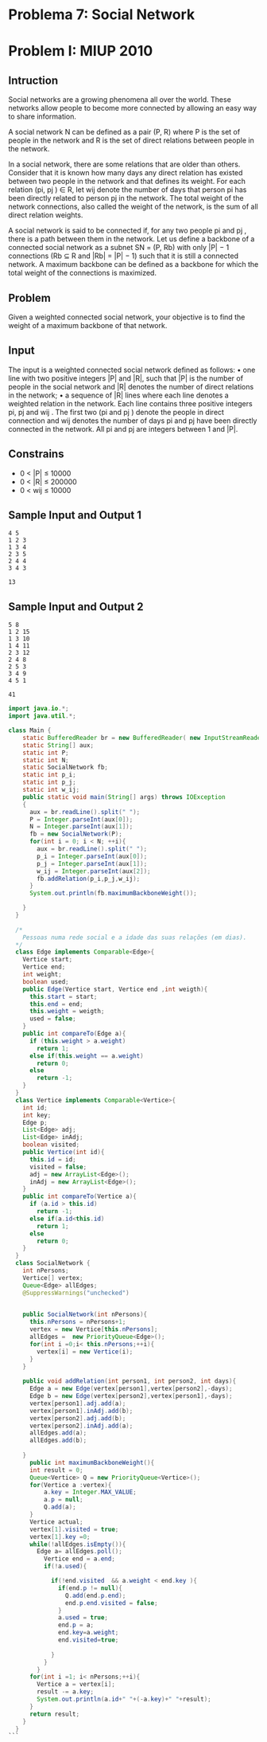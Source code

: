 # Problema 7: Social Network  
# Problem I: MIUP 2010  
## Intruction  
Social networks are a growing phenomena all over the world. These networks allow people to
become more connected by allowing an easy way to share information.  

A social network N can be defined as a pair (P, R) where P is the set of people in the network
and R is the set of direct relations between people in the network.  

In a social network, there are some relations that are older than others. Consider that it is
known how many days any direct relation has existed between two people in the network and that
defines its weight. For each relation (pi, pj ) ∈ R, let wij denote the number of days that person pi
has been directly related to person pj in the network. The total weight of the network connections,
also called the weight of the network, is the sum of all direct relation weights.  

A social network is said to be connected if, for any two people pi and pj , there is a path
between them in the network. Let us define a backbone of a connected social network as a subnet
SN = (P, Rb) with only |P| − 1 connections (Rb ⊆ R and |Rb| = |P| − 1) such that it is still a
connected network. A maximum backbone can be defined as a backbone for which the total weight
of the connections is maximized.  

## Problem  
Given a weighted connected social network, your objective is to find the weight of a maximum
backbone of that network.

## Input  
The input is a weighted connected social network defined as follows:
• one line with two positive integers |P| and |R|, such that |P| is the number of people in the
social network and |R| denotes the number of direct relations in the network;
• a sequence of |R| lines where each line denotes a weighted relation in the network. Each
line contains three positive integers pi, pj and wij . The first two (pi and pj ) denote the
people in direct connection and wij denotes the number of days pi and pj have been directly
connected in the network. All pi and pj are integers between 1 and |P|.  

## Constrains  
- 0 < \|P\| ≤ 10000 
- 0 < \|R\| ≤ 200000 
- 0 < wij ≤ 10000 

## Sample Input and Output 1  
``` 
4 5
1 2 3
1 3 4
2 3 5
2 4 4
3 4 3
```

``` 
13
```
## Sample Input and Output 2  
```
5 8
1 2 15
1 3 10
1 4 11
2 3 12
2 4 8
2 5 3
3 4 9
4 5 1
 ```

``` 
41
```

```` java 
import java.io.*;
import java.util.*;

class Main {
    static BufferedReader br = new BufferedReader( new InputStreamReader(System.in));
    static String[] aux;
    static int P;
    static int N;
    static SocialNetwork fb;
    static int p_i;
    static int p_j;
    static int w_ij;
    public static void main(String[] args) throws IOException
    {
      aux = br.readLine().split(" ");
      P = Integer.parseInt(aux[0]);
      N = Integer.parseInt(aux[1]);
      fb = new SocialNetwork(P);
      for(int i = 0; i < N; ++i){
        aux = br.readLine().split(" ");
        p_i = Integer.parseInt(aux[0]);
        p_j = Integer.parseInt(aux[1]);
        w_ij = Integer.parseInt(aux[2]);
        fb.addRelation(p_i,p_j,w_ij);
      }
      System.out.println(fb.maximumBackboneWeight());

    }
  }
  
  /*
    Pessoas numa rede social e a idade das suas relações (em dias).
  */
  class Edge implements Comparable<Edge>{
    Vertice start;
    Vertice end;
    int weight;
    boolean used;
    public Edge(Vertice start, Vertice end ,int weigth){
      this.start = start;
      this.end = end;
      this.weight = weigth;
      used = false;
    }
    public int compareTo(Edge a){
      if (this.weight > a.weight)
        return 1;
      else if(this.weight == a.weight)
        return 0;
      else
        return -1;
    }
  }
  class Vertice implements Comparable<Vertice>{
    int id;
    int key;
    Edge p;
    List<Edge> adj;
    List<Edge> inAdj;
    boolean visited;
    public Vertice(int id){
      this.id = id;
      visited = false;
      adj = new ArrayList<Edge>();
      inAdj = new ArrayList<Edge>();
    }
    public int compareTo(Vertice a){
      if (a.id > this.id)
        return -1;
      else if(a.id<this.id)
        return 1;
      else
        return 0;
    }
  }
  class SocialNetwork {
    int nPersons;
    Vertice[] vertex;
    Queue<Edge> allEdges;
    @SuppressWarnings("unchecked")
    

    public SocialNetwork(int nPersons){
      this.nPersons = nPersons+1;
      vertex = new Vertice[this.nPersons];
      allEdges =  new PriorityQueue<Edge>();
      for(int i =0;i< this.nPersons;++i){
        vertex[i] = new Vertice(i);
      }
    }   
    
    public void addRelation(int person1, int person2, int days){
      Edge a = new Edge(vertex[person1],vertex[person2],-days);
      Edge b = new Edge(vertex[person2],vertex[person1],-days);
      vertex[person1].adj.add(a);
      vertex[person1].inAdj.add(b);
      vertex[person2].adj.add(b);
      vertex[person2].inAdj.add(a);
      allEdges.add(a);
      allEdges.add(b);
      
    }
      public int maximumBackboneWeight(){
      int result = 0;
      Queue<Vertice> Q = new PriorityQueue<Vertice>();
      for(Vertice a :vertex){
          a.key = Integer.MAX_VALUE;
          a.p = null;
          Q.add(a);
      }
      Vertice actual;
      vertex[1].visited = true;
      vertex[1].key =0;
      while(!allEdges.isEmpty()){
        Edge a= allEdges.poll();
          Vertice end = a.end;
          if(!a.used){

            if(!end.visited  && a.weight < end.key ){
              if(end.p != null){
                Q.add(end.p.end);
                end.p.end.visited = false;
              }
              a.used = true;
              end.p = a;
              end.key=a.weight;
              end.visited=true;
              
            }
          }
        }
      for(int i =1; i< nPersons;++i){
        Vertice a = vertex[i];
        result -= a.key;
        System.out.println(a.id+" "+(-a.key)+" "+result);
      }
      return result;
    }
  }
```

